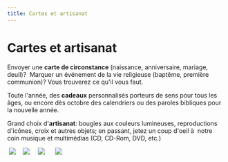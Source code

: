 ```yaml
---
title: Cartes et artisanat
---
```



Cartes et artisanat
===================

Envoyer une <span style="font-weight: bold;">carte de circonstance</span> (naissance, anniversaire, mariage, deuil)?  Marquer un événement de la vie religieuse (baptême, première communion)? Vous trouverez ce qu'il vous faut.

Toute l'année, des <span style="font-weight: bold;">cadeaux</span> personnalisés porteurs de sens pour tous les âges, ou encore dès octobre des calendriers ou des paroles bibliques pour la nouvelle année.

Grand choix d'<span style="font-weight: bold;">artisanat</span>: bougies aux couleurs lumineuses, reproductions d'icônes, croix et autres objets; en passant, jetez un coup d'oeil à  notre coin musique et multimédias (CD, CD-Rom, DVD, etc.)

 ![](/images/numerisation0001.jpg)    ![](/images/numerisation0002.jpg)     ![](/images/numerisation0003.jpg)      ![](/images/numerisation0004.jpg)


